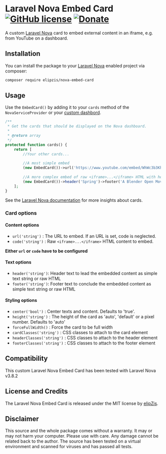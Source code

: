 # Laravel Nova Embed Card [![GitHub license](https://img.shields.io/github/license/elipzis/nova-embed-card.svg)](https://github.com/elipzis/nova-embed-card/blob/master/LICENSE) [![Donate](https://img.shields.io/badge/Donate-PayPal-green.svg)](https://www.paypal.me/elipzis)
A custom [Laravel Nova][4] card to embed external content in an iframe, e.g. from YouTube on a dashboard.

## Installation
You can install the package to your [Laravel Nova][4] enabled project via composer:

```bash
composer require elipzis/nova-embed-card
```

## Usage
Use the `EmbedCard()` by adding it to your `cards` method of the `NovaServiceProvider` or your [custom dashbord][3].

```php
/**
 * Get the cards that should be displayed on the Nova dashboard.
 *
 * @return array
 */
protected function cards() {
    return [
        //Your other cards...
 
        //A most simple embed
        (new EmbedCard())->url('https://www.youtube.com/embed/WhWc3b3KhnY'),
        
        //A more complex embed of raw <iframe>...</iframe> HTML with header and footer
        (new EmbedCard())->header('Spring')->footer('A Blender Open Movie')->code('<iframe width="560" height="315" src="https://www.youtube.com/embed/WhWc3b3KhnY" frameborder="0" allow="accelerometer; autoplay; encrypted-media; gyroscope; picture-in-picture" allowfullscreen></iframe>')
    ];
}
```

See the [Laravel Nova documentation][2] for more insights about cards.

### Card options

#### Content options
* `url('string')`   : The URL to embed. If an URL is set, code is neglected. 
* `code('string')`  : Raw `<iframe>...</iframe>` HTML content to embed.

**Either `url` or `code` have to be configured**

#### Text options
* `header('string')`: Header text to lead the embedded content as simple text string or raw HTML 
* `footer('string')`: Footer text to conclude the embedded content as simple text string or raw HTML

#### Styling options
* `center('bool')`          : Center texts and content. Defaults to 'true'. 
* `height('string')`        : The height of the card as 'auto', 'default' or a pixel number. Defaults to 'auto'
* `forceFullWidth()`        : Force the card to be full width 
* `cardClasses('string')`   : CSS classes to attach to the card element
* `headerClasses('string')` : CSS classes to attach to the header element
* `footerClasses('string')` : CSS classes to attach to the footer element

## Compatibility
This custom Laravel Nova Embed Card has been tested with Laravel Nova v3.8.2

## License and Credits
The Laravel Nova Embed Card is released under the MIT license by [elipZis][1].

## Disclaimer
This source and the whole package comes without a warranty. 
It may or may not harm your computer. Please use with care. 
Any damage cannot be related back to the author. 
The source has been tested on a virtual environment and scanned for viruses and has passed all tests.

  [1]: https://elipZis.com
  [2]: https://nova.laravel.com/docs/3.0/customization/cards.html
  [3]: https://nova.laravel.com/docs/3.0/customization/dashboards.html
  [4]: https://nova.laravel.com
